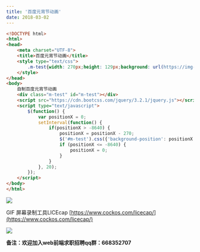 ```yaml
---
title: '百度元宵节动画'
date: 2018-03-02
---   
```

```html
<!DOCTYPE html>            
<html>            
<head>            
    <meta charset="UTF-8">            
    <title>百度元宵节动画</title>         
    <style type="text/css">
        .m-test{width: 270px;height: 129px;background: url(https://img-blog.csdn.net/20180302170619180);}
    </style>
</head>            
<body>    
    自制百度元宵节动画
    <div class="m-test" id="m-test"></div>
    <script src="https://cdn.bootcss.com/jquery/3.2.1/jquery.js"></script>
    <script type="text/javascript">    
        $(function() {
            var positionX = 0;
            setInterval(function() {
                if(positionX > -8640) {
                    positionX = positionX - 270;
                    $('#m-test').css({'background-position': positionX + 'px 0'});
                    if (positionX <= -8640) {
                        positionX = 0;
                    }
                }
            }, 20);
        });
    </script>  
</body>            
</html>
```
  

![](https://img-blog.csdn.net/20180302170146514)

GIF 屏幕录制工具LICEcap [https://www.cockos.com/licecap/](https://www.cockos.com/licecap/)

![](https://img-blog.csdn.net/20180302170619180)

****备注**：欢迎加入web前端求职招聘qq群：**668352707****